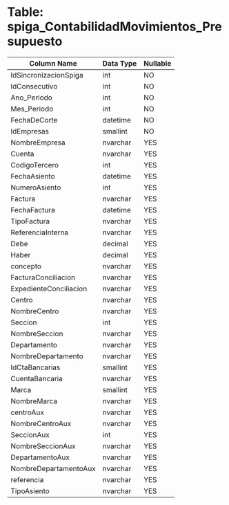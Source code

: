 # Table: spiga_ContabilidadMovimientos_Presupuesto

| Column Name | Data Type | Nullable |
|-------------|-----------|----------|
| IdSincronizacionSpiga | int | NO |
| IdConsecutivo | int | NO |
| Ano_Periodo | int | NO |
| Mes_Periodo | int | NO |
| FechaDeCorte | datetime | NO |
| IdEmpresas | smallint | NO |
| NombreEmpresa | nvarchar | YES |
| Cuenta | nvarchar | YES |
| CodigoTercero | int | YES |
| FechaAsiento | datetime | YES |
| NumeroAsiento | int | YES |
| Factura | nvarchar | YES |
| FechaFactura | datetime | YES |
| TipoFactura | nvarchar | YES |
| ReferenciaInterna | nvarchar | YES |
| Debe | decimal | YES |
| Haber | decimal | YES |
| concepto | nvarchar | YES |
| FacturaConciliacion | nvarchar | YES |
| ExpedienteConciliacion | nvarchar | YES |
| Centro | nvarchar | YES |
| NombreCentro | nvarchar | YES |
| Seccion | int | YES |
| NombreSeccion | nvarchar | YES |
| Departamento | nvarchar | YES |
| NombreDepartamento | nvarchar | YES |
| IdCtaBancarias | smallint | YES |
| CuentaBancaria | nvarchar | YES |
| Marca | smallint | YES |
| NombreMarca | nvarchar | YES |
| centroAux | nvarchar | YES |
| NombreCentroAux | nvarchar | YES |
| SeccionAux | int | YES |
| NombreSeccionAux | nvarchar | YES |
| DepartamentoAux | nvarchar | YES |
| NombreDepartamentoAux | nvarchar | YES |
| referencia | nvarchar | YES |
| TipoAsiento | nvarchar | YES |
